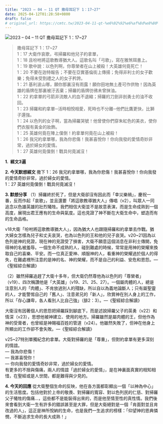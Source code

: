 ```yaml
---
title: "2023 – 04 – 11 QT 撒母耳記下 1：17~27"
date: 2025-04-12T01:28:58+0800
draft: false
# original_url: https://cmtc.tw/2023-04-11-qt-%e6%92%92%e6%af%8d%e8%80%b3%e8%a8%98%e4%b8%8b-1%ef%bc%9a1727
---
```


![2023 – 04 – 11 QT 撒母耳記下 1：17\~27](/images/qt.jpg  "2023 – 04 – 11 QT 撒母耳記下 1：17\~27")

> 撒母耳記下 1：17\~27  
> 1：17 大衛作哀歌，弔掃羅和他兒子約拿單，  
> 1：18 且吩咐將這歌教導猶大人。這歌名叫「弓歌」，寫在雅煞珥書上。  
> 1：19 歌中說：以色列啊，你尊榮者在山上被殺！大英雄何竟死亡！  
> 1：20 不要在迦特報告；不要在亞實基倫街上傳揚；免得非利士的女子歡樂；免得未受割禮之人的女子矜誇。  
> 1：21 基利波山哪，願你那裏沒有雨露！願你田地無土產可作供物！因為英雄的盾牌在那裏被汙丟棄；掃羅的盾牌彷彿未曾抹油。  
> 1：22 約拿單的弓箭非流敵人的血不退縮；掃羅的刀劍非剖勇士的油不收回。  
> 1：23 掃羅和約拿單─活時相悅相愛，死時也不分離─他們比鷹更快，比獅子還強。  
> 1：24 以色列的女子啊，當為掃羅哭號！他曾使你們穿朱紅色的美衣，使你們衣服有黃金的妝飾。  
> 1：25 英雄何竟在陣上僕倒！約拿單何竟在山上被殺！  
> 1：26 我兄約拿單哪，我為你悲傷！我甚喜悅你！你向我發的愛情奇妙非常，過於婦女的愛情。  
> 1：27 英雄何竟僕倒！戰具何竟滅沒！

**1.  經文3遍**

**2. 今天默想經文**
撒下 1：26 我兄約拿單哪，我為你悲傷！我甚喜悅你！你向我發的愛情奇妙非常，過於婦女的愛情。  
1：27 英雄何竟僕倒！戰具何竟滅沒！

**3. 默想分享**
（1）掃羅終於死了，但是大衛卻沒有因此而「幸災樂禍」，慶祝一番，反而作起「哀歌」，並且還要「將這歌教導猶大人」傳唱（v2），叫眾人一同追念以色雄英雄的壯烈犧牲。我們相信大衛並不是故意表演，而是生命成熟到一個高度，展現出君王應有的生命與氣度。這也見證了神不斷在大衛生命中，塑造而有的生命品格。

v18大衛「吩咐將這歌教導猶大人」，因為猶大人也跟隨掃羅和約拿單去作戰。猶大婦女怎樣為兒子和丈夫哀哭，也為以色列的王和他的兒子哀哭。v20\~21因為以色列是神的見證，現在神的見證受了損害，大衛不願意這個消息在非利士傳開，免得神的名被羞辱。一個生命不成熟的人，碰到難處的時候，常常是用神的榮耀來換取自己的喜樂、平安。而一位真正愛神、順服神的人，看重神的榮耀過於個人的得失，在難處裡所注意的是神的名、神的榮耀，而不是自己的利益、安危和恩怨。—《聖經綜合解讀》

（2）雖然掃羅追趕了大衛十多年，但大衛仍然尊他為以色列的「尊榮者」（v19）、四次稱讚他是「大英雄」（v19、21、25、27）。一個屬肉體的人，總是注意別人的「肉體」、不肯放過別人的殘缺，所以自以為義地論斷人；只有屬聖靈的人，才能警惕自己的「舊人」、注意弟兄的「新人」，欣賞神在別人身上的工作，所以「存心謙卑，各人看別人比自己強」（腓2：3）。—《聖經綜合解讀》

大衛沒有因著個人的恩怨把掃羅踩到腳底下，而是述說掃羅父子的英勇（v22）和情深（v23），思想他被神建立、使用的地方。掃羅雖然是屬肉體的王，但他作為神的受膏者，也曾經是神賜福百姓的管道（v24）。他雖然失敗了，但神在他身上所顯出的工作卻不會失敗。—《聖經綜合解讀》

v25\~27特別單獨紀念約拿單。大衛對掃羅的是「尊重」，但對約拿單有更多深刻的情誼。  
— 我為你悲傷！  
— 我甚喜悅你！  
— 你向我發的愛情奇妙非常，過於婦女的愛情。  
有更多的不捨與傷痛，兩人的情誼「過於婦女的愛情」，是在神裏面真實的相知相惜，在聖經或是人世間，都是難得與少見的。

**4. 今天的回應**
從大衛整個生命的反映，他在各方面都彰顯出一個「以神為中心」的生活態度。包括他對於上帝的敬畏、對掃羅的寬容、對以色列民的仁慈、對掃羅父子犧牲的傷痛…，這些都不是能裝得出來的，而是他至情至性的真性情。我們後來會看到大衛一生有許多的錯誤甚至是大罪，但是大衛絕對是一個「肯面對並且肯改過的人」，這正是神所悅納的生命，也是我們一生追求的榜樣：「仰望神的恩典憐憫，不斷追求生命的長大成熟！」
